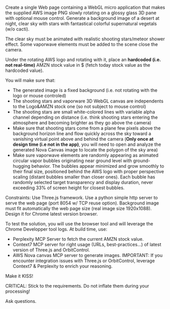 Create a single Web page containing a WebGL micro application that makes the supplied AWS image PNG slowly rotating on a glossy glass 3D pane with optional mouse control. Generate a background image of a desert at night, clear sky with stars with fantastical colorful supernatural vegetals (w/o cacti). 

The clear sky must be animated with realistic shooting stars/meteor shower effect. 
Some vaporwave elements must be added to the scene close the camera.

Under the rotating AWS logo and rotating with it, place an **hardcoded (i.e. not real-time)** AMZN stock value in $ (fetch today stock value as the hardcoded value).

You will make sure that:
- The generated image is a fixed background (i.e. not rotating with the logo or mouse controled)
- The shooting stars and vaporware 3D WebGL canvas are independents to the Logo&AMZN stock one (so not subject to mouse control)
- The shooting stars are small white-colored lines with variable alpha channel depending on distance (i.e. think shooting stars entering the atmosphere and becoming brighter as they go above the camera)
- Make sure that shooting stars come from a plane few pixels above the background horizon line and flow quickly across the sky toward a vanishing virtual point above and behind the camera (**Only once at design time (i.e not in the app)**, you will need to open and analyze the generated Nova Canvas image to locate the polygon of the sky area)
- Make sure vaporwave elements are randomly appearing as animated circular vapor bubbles originating near ground level with ground-hugging behavior. The bubbles appear minimized and grow smoothly to their final size, positioned behind the AWS logo with proper perspective scaling (distant bubbles smaller than closer ones). Each bubble has randomly selected target transparency and display duration, never exceeding 33% of screen height for closest bubbles.

Constraints:
Use Three.js framework. 
Use a python simple http server to serve the web page (port 8054 w/ TCP reuse option). 
Background image must fit automatically the web page size (real image size 1920x1088). 
Design it for Chrome latest version browser.

To test the solution, you will use the browser tool and will leverage the Chrome Developper tool logs. 
At build time, use:
- Perplexity MCP Server to fetch the current AMZN stock value.
- Context7 MCP server for right usage (URLs, best-practices...) of latest version of Three.js and OrbitControl.
- AWS Nova canvas MCP server to generate images.
IMPORTANT: If you encounter integration issues with Three.js or OrbitControl, leverage Context7 & Perplexity to enrich your reasoning.

Make it KISS!

CRITICAL: Stick to the requirements. Do not inflate them during your processing!

Ask questions.